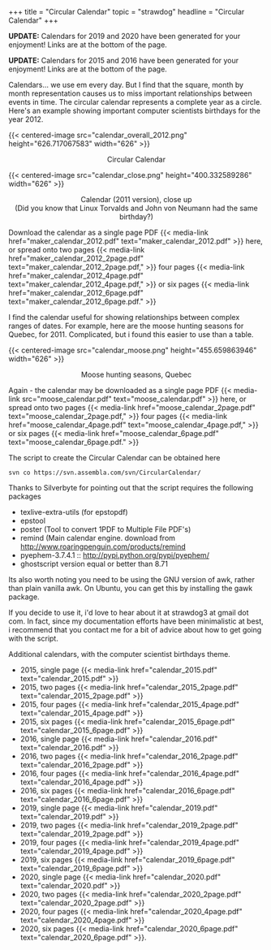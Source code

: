 +++
title = "Circular Calendar"
topic = "strawdog"
headline = "Circular Calendar"
+++

**UPDATE:** Calendars for 2019 and 2020 have been generated for your enjoyment!  Links are at the bottom of the page.

**UPDATE:** Calendars for 2015 and 2016 have been generated for your enjoyment!  Links are at the bottom of the page.

Calendars... we use em every day.  But I find that the square, month by month representation 
causes us to miss important relationships between events in time.  The circular calendar 
represents a complete year as a circle. Here's an example showing important computer scientists birthdays for the year 2012.

{{< centered-image src="calendar_overall_2012.png" height="626.717067583" width="626" >}}
<center>Circular Calendar</center>

{{< centered-image src="calendar_close.png" height="400.332589286" width="626" >}}
<center>Calendar (2011 version), close up<br />
(Did you know that Linux Torvalds and John von Neumann had the same birthday?)</center>

Download the calendar as a single page PDF 
{{< media-link href="maker_calendar_2012.pdf" text="maker_calendar_2012.pdf" >}} 
here, or spread onto two pages 
{{< media-link href="maker_calendar_2012_2page.pdf" text="maker_calendar_2012_2page.pdf," >}} 
four pages {{< media-link href="maker_calendar_2012_4page.pdf" text="maker_calendar_2012_4page.pdf," >}} 
or six pages {{< media-link href="maker_calendar_2012_6page.pdf" text="maker_calendar_2012_6page.pdf." >}}

I find the calendar useful for showing relationships between complex ranges of dates.  For 
example, here are the moose hunting seasons for Quebec, for 2011.  Complicated, but i found 
this easier to use than a table.

{{< centered-image src="calendar_moose.png" height="455.659863946" width="626" >}}
<center>Moose hunting seasons, Quebec</center>

Again - the calendar may be downloaded as a single page PDF 
{{< media-link src="moose_calendar.pdf" text="moose_calendar.pdf" >}} 
here, or spread onto two pages 
{{< media-link href="moose_calendar_2page.pdf" text="moose_calendar_2page.pdf," >}} four pages 
{{< media-link href="moose_calendar_4page.pdf" text="moose_calendar_4page.pdf," >}} or six pages
{{< media-link href="moose_calendar_6page.pdf" text="moose_calendar_6page.pdf." >}}

The script to create the Circular Calendar can be obtained here
```
svn co https://svn.assembla.com/svn/CircularCalendar/
```

Thanks to Silverbyte for pointing out that the script requires the following packages

* texlive-extra-utils (for epstopdf)
* epstool
* poster (Tool to convert 1PDF to Multiple File PDF's)
* remind (Main calendar engine. download from http://www.roaringpenguin.com/products/remind
* pyephem-3.7.4.1 :: http://pypi.python.org/pypi/pyephem/
* ghostscript version equal or better than 8.71

Its also worth noting you need to be using the GNU version of awk, rather than plain 
vanilla awk.  On Ubuntu, you can get this by installing the gawk package.

If you decide to use it, i'd love to hear about it at strawdog3 at gmail dot com.  In 
fact, since my documentation efforts have been minimalistic at best, i recommend that 
you contact me for a bit of advice about how to get going with the script.

Additional calendars, with the computer scientist birthdays theme.

* 2015, single page {{< media-link href="calendar_2015.pdf" text="calendar_2015.pdf" >}}
* 2015, two pages {{< media-link href="calendar_2015_2page.pdf" text="calendar_2015_2page.pdf" >}}
* 2015, four pages {{< media-link href="calendar_2015_4page.pdf" text="calendar_2015_4page.pdf" >}}
* 2015, six pages {{< media-link href="calendar_2015_6page.pdf" text="calendar_2015_6page.pdf" >}}
* 2016, single page {{< media-link href="calendar_2016.pdf" text="calendar_2016.pdf" >}}
* 2016, two pages {{< media-link href="calendar_2016_2page.pdf" text="calendar_2016_2page.pdf" >}}
* 2016, four pages {{< media-link href="calendar_2016_4page.pdf" text="calendar_2016_4page.pdf" >}}
* 2016, six pages {{< media-link href="calendar_2016_6page.pdf" text="calendar_2016_6page.pdf" >}}
* 2019, single page {{< media-link href="calendar_2019.pdf" text="calendar_2019.pdf" >}}
* 2019, two pages {{< media-link href="calendar_2019_2page.pdf" text="calendar_2019_2page.pdf" >}}
* 2019, four pages {{< media-link href="calendar_2019_4page.pdf" text="calendar_2019_4page.pdf" >}}
* 2019, six pages {{< media-link href="calendar_2019_6page.pdf" text="calendar_2019_6page.pdf" >}}
* 2020, single page {{< media-link href="calendar_2020.pdf" text="calendar_2020.pdf" >}}
* 2020, two pages {{< media-link href="calendar_2020_2page.pdf" text="calendar_2020_2page.pdf" >}}
* 2020, four pages {{< media-link href="calendar_2020_4page.pdf" text="calendar_2020_4page.pdf" >}}
* 2020, six pages {{< media-link href="calendar_2020_6page.pdf" text="calendar_2020_6page.pdf" >}}.

